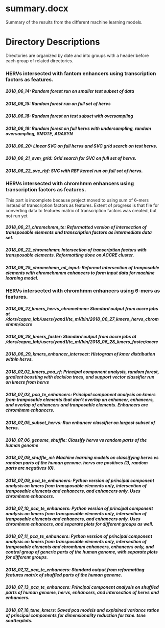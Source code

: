 # summary.docx 
Summary of the results from the different machine learning models.

# Directory Descriptions
Directories are organized by date and into groups with a header before each group of related directories.



### HERVs intersected with fantom enhancers using transcription factors as features.

##### 2018_06_14: Random forest run on smaller test subset of data

##### 2018_06_15: Random forest run on full set of hervs

##### 2018_06_18: Random forest on test subset with oversampling

##### 2018_06_19: Random forest on full hervs with undersampling, random oversampling, SMOTE, ADASYN

##### 2018_06_20: Linear SVC on full hervs and SVC grid search on test hervs.

##### 2018_06_21_svm_grid: Grid search for SVC on full set of hervs.

##### 2018_06_22_svc_rbf: SVC with RBF kernel run on full set of hervs.




### HERVs intersected with chromhmm enhancers using transcription factors as features. 
This part is incomplete because project moved to using sum of 6-mers instead of transcription factors as features. Extent of progress is that file for converting data to features matrix of transcription factors was created, but not run yet

##### 2018_06_21_chromehmm_te: Reformatted version of intersection of transposable elements and transcription factors as intermediate data set.

##### 2018_06_22_chromehmm: Intersection of transcription factors with transposable elements. Reformatting done on ACCRE cluster.

##### 2018_06_25_chromehmm_ml_input: Reformat intersection of tranposable elements with chromehmmm enhancers to form input data for machine learning model.




### HERVs intersected with chromhmm enhancers using 6-mers as features. 
		
##### 2018_06_27_kmers_hervs_chromehmm: Standard output from accre jobs at /dors/capra_lab/users/yand1/te_ml/bin/2018_06_27_kmers_hervs_chromehmm/accre
		
##### 2018_06_28_kmers_faster: Standard output from accre jobs at /dors/capra_lab/users/yand1/te_ml/bin/2018_06_28_kmers_faster/accre
		
##### 2018_06_29_kmers_enhancer_intersect: Histogram of kmer distribution within hervs.

##### 2018_07_02_kmers_pca_rf: Principal component analysis, random forest, gradient boosting with decision trees, and support vector classifier run on kmers from hervs
		
##### 2018_07_03_pca_te_enhancers: Principal component analysis on kmers from tranposable elements that don't overlap an enhancer, enhancers, and overlap of enhancers and tranposable elements. Enhancers are chromhmm enhancers.

##### 2018_07_05_subset_hervs: Run enhancer classifier on largest subset of hervs.

##### 2018_07_06_genome_shuffle: Classify hervs vs random parts of the human genome

##### 2018_07_09_shuffle_ml: Machine learning models on classifying hervs vs random parts of the human genome. hervs are positives (1), random parts are negatives (0).

##### 2018_07_09_pca_te_enhancers: Python version of principal component analysis on kmers from transposable elements only, intersection of tranposable elements and enhancers, and enhancers only. Uses chromhmm enhancers.

##### 2018_07_10_pca_te_enhancers: Python version of principal component analysis on kmers from transposable elements only, intersection of tranposable elements and enhancers, and enhancers only. Uses chromhmm enhancers, and separate plots for different groups as well.

##### 2018_07_11_pca_te_enhancers: Python version of principal component analysis on kmers from transposable elements only, intersection of tranposable elements and chromhmm enhancers,  enhancers only, and control group of generic parts of the human genome, with separate plots for different groups.

##### 2018_07_12_pca_te_enhancers: Standard output from reformatting features matrix of shuffled parts of the human genome.

##### 2018_07_13_pca_te_enhancers: Principal component analysis on shuffled parts of human genome, hervs, enhancers, and intersection of hervs and enhancers.

##### 2018_07_16_tsne_kmers: Saved pca models and explained variance ratios of principal components for dimensionality reduction for tsne. tsne scatterplots.